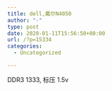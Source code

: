 ```yaml
---
title: dell,戴尔N4050
author: "-"
type: post
date: 2020-01-11T15:56:50+00:00
url: /?p=15334
categories:
  - Uncategorized

---
```

DDR3 1333, 标压 1.5v